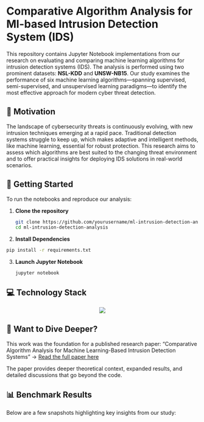 # Comparative Algorithm Analysis for Ml-based Intrusion Detection System (IDS)
This repository contains Jupyter Notebook implementations from our research on evaluating and comparing machine learning algorithms for intrusion detection systems (IDS). The analysis is performed using two prominent datasets: **NSL-KDD** and **UNSW-NB15**. Our study examines the performance of six machine learning algorithms—spanning supervised, semi-supervised, and unsupervised learning paradigms—to identify the most effective approach for modern cyber threat detection.

## 🌱 Motivation
The landscape of cybersecurity threats is continuously evolving, with new intrusion techniques emerging at a rapid pace. Traditional detection systems struggle to keep up, which makes adaptive and intelligent methods, like machine learning, essential for robust protection. This research aims to assess which algorithms are best suited to the changing threat environment and to offer practical insights for deploying IDS solutions in real-world scenarios.

## 🚀 Getting Started
To run the notebooks and reproduce our analysis:

1. **Clone the repository**
   ```bash
   git clone https://github.com/yourusername/ml-intrusion-detection-analysis.git
   cd ml-intrusion-detection-analysis
   ```

2. **Install Dependencies**
  ```bash
  pip install -r requirements.txt
  ```
3. **Launch Jupyter Notebook**
   ```bash
   jupyter notebook
   ```

## 💻 Technology Stack
<p align="center">
  <a href="https://go-skill-icons.vercel.app/">
    <img
      src="https://go-skill-icons.vercel.app/api/icons?i=python,pandas,numpy,nextjs,matplotlib,tensorflow,jupyter,scikitlearn,"
    />
  </a>
</p>

## 📘 Want to Dive Deeper?
This work was the foundation for a published research paper:
“Comparative Algorithm Analysis for Machine Learning-Based Intrusion Detection Systems” → [Read the full paper here](https://ieeexplore.ieee.org/abstract/document/9605814?casa_token=_VcB5EJepk0AAAAA:E3E-Pt2RzwLDDlzaGyACqr2nnh-H-0L8aPLV_purSv5BCxoT5mnEjH6eHWdOSnAf4P65sF3f)

The paper provides deeper theoretical context, expanded results, and detailed discussions that go beyond the code.

## 📊 Benchmark Results
Below are a few snapshots highlighting key insights from our study:
